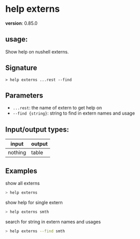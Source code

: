 # help externs

**version**: 0.85.0

## **usage**:

Show help on nushell externs.

## Signature

`> help externs ...rest --find`

## Parameters

- `...rest`: the name of extern to get help on
- `--find {string}`: string to find in extern names and usage

## Input/output types:

| input   | output |
| ------- | ------ |
| nothing | table  |

## Examples

show all externs

```bash
> help externs
```

show help for single extern

```bash
> help externs smth
```

search for string in extern names and usages

```bash
> help externs --find smth
```
